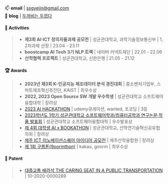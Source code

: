 
📫 **email** | ssgyejin@gmail.com</br>
📝 **blog** | <a href="https://velog.io/@leeyejin1231">두꺼비는 두껍다</a>

#### 🧸 Activities
> - **제3회 AI·ICT 창의자율과제 공모전** | 성균관대학교, 과학기술정보통신부 | 1, 2차과제 선정 | 23.04 - 23.11
> - **boostcamp AI Tech 3기 NLP 트랙** | 네이버 커넥트재단 | 22.01 - 22.06  
> - **산학협력 프로젝트** | 성균관대학교, 신한은행 | 21.05 - 21.12

#### 🏆 Awards
> - **2023년 제3회 K-인공지능 제조데이터 분석 경진대회** | 중소벤처기업부, 스마트제조혁신추진단, KAIST | 최우수상
> - **2022, 2023 Open Source SW 개발 우수학생** | 성균관대학교 소프트웨어융합대학 | 장려상
> - [2023 AI HACKATHON](https://github.com/sweet-muffin/skillink) | udemy큐레이션, wanted, 조코딩 | 3등
> - [2023학년도 1학기 성균관대학교 소프트웨어학과/컴퓨터공학과 연구논문·작품 발표회](https://github.com/skku-skku/Record-summary-qa-system) | 성균관대학교 소프트웨어융합대학 | 우수발표상
> - [제 4회 대학생 AI x BOOKATHON](https://github.com/JLake310/Bookathon_4th_Jagga) | 성균관대학교, 산학연기술혁신공유협의회 | 장려상
> - [제주 ICT 이노베이션스퀘어 아이디어 공모전](https://github.com/99ulling/99ulling) | 제주산학융합원 | 장려상
> - [제 1회 구름톤(9oormthon)](https://github.com/99ulling/99ulling) | kakao, goorm | 최우수상

#### 📑 Patent
> - [대중교통 배려석 THE CARING SEAT IN A PUBLIC TRANSPORTATION](https://github.com/leeyejin1231/JKJproject) | 10-2020-0000289
